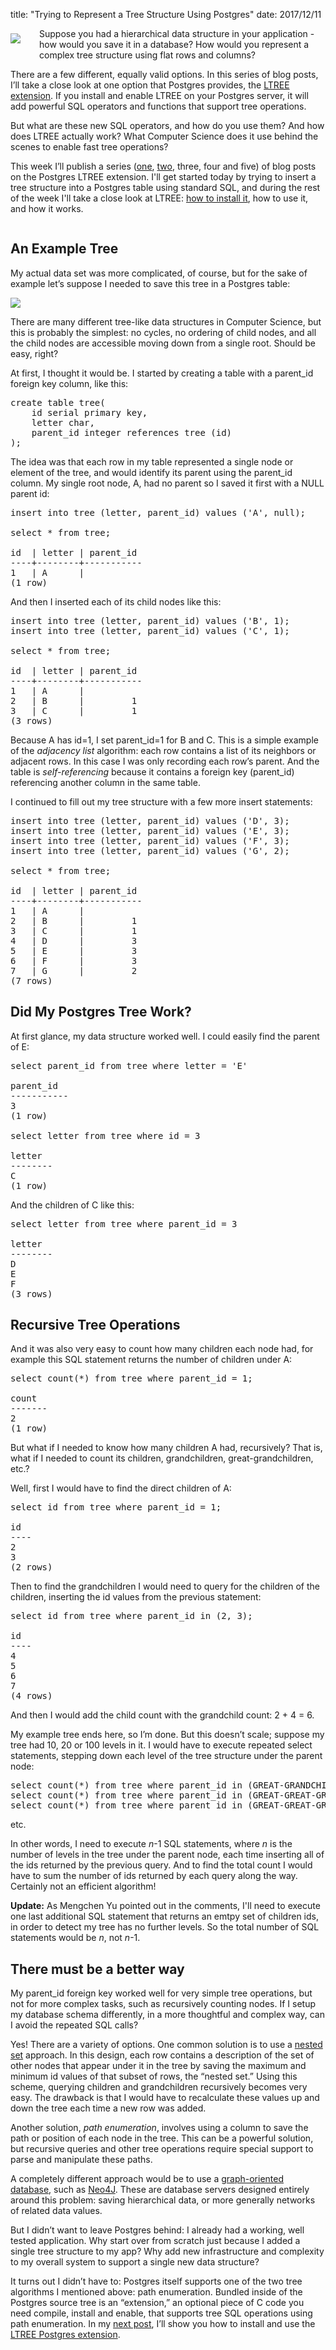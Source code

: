 title: "Trying to Represent a Tree Structure Using Postgres"
date: 2017/12/11

<div style="float: left; padding: 8px 30px 40px 0px; text-align: center; line-height:18px">
  <img src="http://patshaughnessy.net/assets/2017/12/11/tree1.jpg">
</div>

Suppose you had a hierarchical data structure in your application - how would
you save it in a database? How would you represent a complex tree structure
using flat rows and columns?

There are a few different, equally valid options. In this series of blog posts,
I’ll take a close look at one option that Postgres provides, the [LTREE
extension](https://www.postgresql.org/docs/current/static/ltree.html). If you
install and enable LTREE on your Postgres server, it will add powerful SQL
operators and functions that support tree operations.

But what are these new SQL operators, and how do you use them? And how does
LTREE actually work? What Computer Science does it use behind the scenes to
enable fast tree operations?

This week I’ll publish a series
([one](http://patshaughnessy.net/2017/12/11/trying-to-represent-a-tree-structure-using-postgres),
[two](http://patshaughnessy.net/2017/12/12/installing-the-postgres-ltree-extension),
three, four and five) of blog posts on the Postgres LTREE extension.  I'll get
started today by trying to insert a tree structure into a Postgres table using
standard SQL, and during the rest of the week I'll take a close look at LTREE:
[how to install
it](http://patshaughnessy.net/2017/12/12/installing-the-postgres-ltree-extension),
how to use it, and how it works.

<div style="clear: both"></div>

## An Example Tree

My actual data set was more complicated, of course, but for the sake of example
let’s suppose I needed to save this tree in a Postgres table:

<img src="http://patshaughnessy.net/assets/2017/12/11/example-tree.png">

There are many different tree-like data structures in Computer Science, but
this is probably the simplest: no cycles, no ordering of child nodes, and all
the child nodes are accessible moving down from a single root. Should be easy,
right?

At first, I thought it would be. I started by creating a table with a
<span class="code">parent\_id</span> foreign key column, like this:

<pre>
create table tree(
    id serial primary key,
    letter char,
    parent_id integer references tree (id)
);
</pre>

The idea was that each row in my table represented a single node or element of
the tree, and would identify its parent using the <span class="code">parent\_id</span> column. My single
root node, <span class="code">A</span>, had no parent so I saved it first with
a <span class="code">NULL</span> parent id:

<pre>
insert into tree (letter, parent_id) values ('A', null);

select * from tree;

id  | letter | parent_id 
----+--------+-----------
1   | A      |          
(1 row)
</pre>

And then I inserted each of its child nodes like this:

<pre>
insert into tree (letter, parent_id) values ('B', 1);
insert into tree (letter, parent_id) values ('C', 1);

select * from tree;

id  | letter | parent_id 
----+--------+-----------
1   | A      |          
2   | B      |         1
3   | C      |         1
(3 rows)
</pre>

Because <span class="code">A</span> has <span class="code">id</span>=1, I set
<span class="code">parent\_id</span>=1 for <span class="code">B</span> and
<span class="code">C</span>. This is a simple example of the _adjacency list_
algorithm: each row contains a list of its neighbors or adjacent rows. In this
case I was only recording each row’s parent. And the table is _self-referencing_
because it contains a foreign key (<span class="code">parent\_id</span>)
referencing another column in the same table.

I continued to fill out my tree structure with a few more insert statements:

<pre>
insert into tree (letter, parent_id) values ('D', 3);
insert into tree (letter, parent_id) values ('E', 3);
insert into tree (letter, parent_id) values ('F', 3);
insert into tree (letter, parent_id) values ('G', 2);

select * from tree;

id  | letter | parent_id 
----+--------+-----------
1   | A      |          
2   | B      |         1
3   | C      |         1
4   | D      |         3
5   | E      |         3
6   | F      |         3
7   | G      |         2
(7 rows)
</pre>

## Did My Postgres Tree Work?

At first glance, my data structure worked well. I could easily find the parent
of <span class="code">E</span>:

<pre>
select parent_id from tree where letter = 'E'

parent_id 
-----------
3
(1 row)

select letter from tree where id = 3

letter 
--------
C
(1 row)
</pre>

And the children of <span class="code">C</span> like this:

<pre>
select letter from tree where parent_id = 3

letter 
--------
D
E
F
(3 rows)
</pre>

## Recursive Tree Operations

And it was also very easy to count how many children each node had, for example
this SQL statement returns the number of children under <span class="code">A</span>:

<pre>
select count(*) from tree where parent_id = 1;

count 
-------
2
(1 row)
</pre>

But what if I needed to know how many children <span class="code">A</span> had,
recursively? That is, what if I needed to count its children, grandchildren,
great-grandchildren, etc.?

Well, first I would have to find the direct children of <span class="code">A</span>:

<pre>
select id from tree where parent_id = 1;

id 
----
2
3
(2 rows)
</pre>

Then to find the grandchildren I would need to query for the children of the
children, inserting the id values from the previous statement:

<pre>
select id from tree where parent_id in (2, 3);

id 
----
4
5
6
7
(4 rows)
</pre>

And then I would add the child count with the grandchild count: 2 + 4 = 6.

My example tree ends here, so I’m done. But this doesn’t scale; suppose my tree
had 10, 20 or 100 levels in it. I would have to execute repeated select
statements, stepping down each level of the tree structure under the parent
node:

<pre>
select count(*) from tree where parent_id in (GREAT-GRANDCHILD-IDS);
select count(*) from tree where parent_id in (GREAT-GREAT-GRANDCHILD-IDS);
select count(*) from tree where parent_id in (GREAT-GREAT-GREAT-GRANDCHILD-IDS);
</pre>

etc.

In other words, I need to execute _n_-1 SQL statements, where _n_ is the number of
levels in the tree under the parent node, each time inserting all of the ids
returned by the previous query. And to find the total count I would have to sum
the number of ids returned by each query along the way. Certainly not an
efficient algorithm!

**Update:** As Mengchen Yu pointed out in the comments, I'll need to execute
one last additional SQL statement that returns an emtpy set of children ids, in
order to detect my tree has no further levels. So the total number of SQL
statements would be _n_, not _n_-1.

## There must be a better way

My <span class="code">parent\_id</span> foreign key worked well for very simple
tree operations, but not for more complex tasks, such as recursively counting
nodes. If I setup my database schema differently, in a more thoughtful and
complex way, can I avoid the repeated SQL calls?

Yes! There are a variety of options. One common solution is to use a [nested set](https://en.wikipedia.org/wiki/Nested_set_model)
approach. In this design, each row contains a description of the set of other
nodes that appear under it in the tree by saving the maximum and minimum id
values of that subset of rows, the “nested set.” Using this scheme, querying
children and grandchildren recursively becomes very easy. The drawback is that
I would have to recalculate these values up and down the tree each time a new
row was added.

Another solution, _path enumeration_, involves using a column to save the path or
position of each node in the tree. This can be a powerful solution, but
recursive queries and other tree operations require special support to parse
and manipulate these paths.

A completely different approach would be to use a [graph-oriented
database](https://en.wikipedia.org/wiki/Graph_database), such as
[Neo4J](https://neo4j.com). These are database servers designed entirely around
this problem: saving hierarchical data, or more generally networks of related
data values.

But I didn’t want to leave Postgres behind: I already had a working, well
tested application. Why start over from scratch just because I added a single
tree structure to my app? Why add new infrastructure and complexity to my
overall system to support a single new data structure?

It turns out I didn’t have to: Postgres itself supports one of the two tree
algorithms I mentioned above: path enumeration. Bundled inside of the Postgres
source tree is an “extension,” an optional piece of C code you need compile,
install and enable, that supports tree SQL operations using path enumeration.
In my [next
post](http://patshaughnessy.net/2017/12/12/installing-the-postgres-ltree-extension),
I’ll show you how to install and use the [LTREE Postgres
extension](https://www.postgresql.org/docs/current/static/ltree.html).
